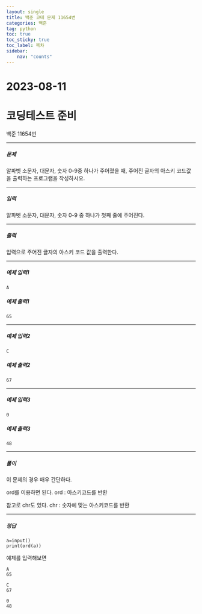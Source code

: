 ```yaml
---
layout: single
title: 백준 코테 문제 11654번 
categories: 백준
tag: python
toc: true
toc_sticky: true
toc_label: 목차
sidebar:
    nav: "counts"
---
```

# 2023-08-11
# 코딩테스트 준비
백준 11654번


- - -
##### 문제
알파벳 소문자, 대문자, 숫자 0-9중 하나가 주어졌을 때, 주어진 글자의 아스키 코드값을 출력하는 프로그램을 작성하시오.

- - -
##### 입력
알파벳 소문자, 대문자, 숫자 0-9 중 하나가 첫째 줄에 주어진다.

- - -
##### 출력
입력으로 주어진 글자의 아스키 코드 값을 출력한다.

- - -
##### 예제 입력1
```
A
```

##### 예제 출력1
```
65
```
- - -
##### 예제 입력2
```
C
```

##### 예제 출력2
```
67
```
- - -
##### 예제 입력3
```
0
```

##### 예제 출력3
```
48
```
- - -
##### 풀이

이 문제의 경우 매우 간단하다.

ord를 이용하면 된다.
ord : 아스키코드를 반환

참고로 chr도 있다.
chr : 숫자에 맞는 아스키코드를 반환

- - -
##### 정답
```
a=input()
print(ord(a))
```

예제를 입력해보면
```
A
65
```

```
C
67
```

```
0
48
```
